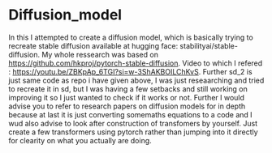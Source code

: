 # Diffusion_model
In this I attempted to create a diffusion model, which is basically trying to recreate stable diffusion available at hugging face: stabilityai/stable-diffusion.
My whole ressearch was based on https://github.com/hkproj/pytorch-stable-diffusion.
Video to which I refered : https://youtu.be/ZBKpAp_6TGI?si=w-3ShAKBOILChKvS.
Further sd_2 is just same code as repo i have given above, I was just reseaarching and tried to recreate it in sd, but I was having  a few setbacks and still working on improving it so I just wanted to check if it works or not.
Further I would advise you to refer to research papers on diffusion models for in depth because at last it is just converting somemaths equations to a code and I wud also advise to look after construction of transfomers by yourself.
Just create a few transformers using pytorch rather than jumping into it directly for clearity on what you actually are doing.
